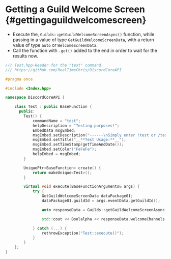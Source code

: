 Getting a Guild Welcome Screen {#gettingaguildwelcomescreen}
=============
- Execute the, `Guilds::getGuildWelcomeScreenAsync()` function, while passing in a value of type `GetGuildWelcomeScreenData`, with a return value of type `auto` or `WelcomeScreenData`.
- Call the function with `.get()` added to the end in order to wait for the results now.

```cpp
/// Test.hpp-Header for the "test" command.
/// https://github.com/RealTimeChris/DiscordCoreAPI

#pragma once

#include <Index.hpp>

namespace DiscordCoreAPI {

	class Test : public BaseFunction {
	  public:
		Test() {
			commandName = "test";
			helpDescription = "Testing purposes!";
			EmbedData msgEmbed;
			msgEmbed.setDescription("------\nSimply enter !test or /test!\n------");
			msgEmbed.setTitle("__**Test Usage:**__");
			msgEmbed.setTimeStamp(getTimeAndDate());
			msgEmbed.setColor("FeFeFe");
			helpEmbed = msgEmbed;
		}

		UniquePtr<BaseFunction> create() {
			return makeUnique<Test>();
		}

		virtual void execute(BaseFunctionArguments& args) {
			try {
				GetGuildWelcomeScreenData dataPackage01;
				dataPackage01.guildId = args.eventData.getGuildId();

				auto responseData = Guilds::getGuildWelcomeScreenAsync(dataPackage01).get();

				std::cout << Boolalpha << responseData.welcomeChannels.at(0).channelId << std::endl;

			} catch (...) {
				rethrowException("Test::execute()");
			}
		}
	};
}
```
